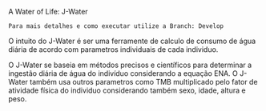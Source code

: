 A Water of Life: J-Water

`Para mais detalhes e como executar utilize a Branch: Develop`

O intuito do J-Water é ser uma ferramente de calculo de consumo de água diária de acordo com parametros individuais de cada individuo.

O J-Water se baseia em métodos precisos e científicos para determinar a ingestão diária de água do indivíduo considerando a equação ENA.
O J-Water também usa outros parametros como TMB multiplicado pelo fator de atividade física do individuo considerando também sexo, idade, altura e peso.
